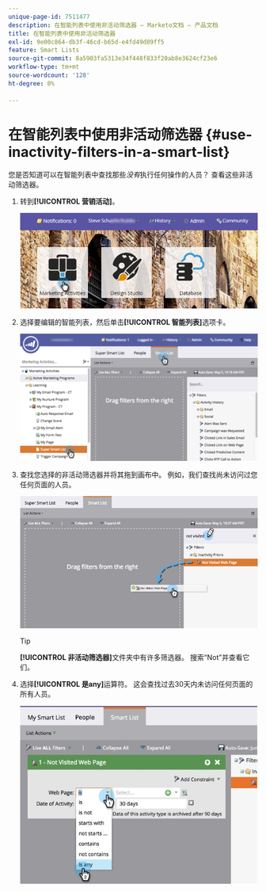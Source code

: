 ```yaml
---
unique-page-id: 7511477
description: 在智能列表中使用非活动筛选器 — Marketo文档 — 产品文档
title: 在智能列表中使用非活动筛选器
exl-id: 9e00c864-db3f-46cd-b65d-e4fd49d89ff5
feature: Smart Lists
source-git-commit: 8a5903fa5313e34f448f833f20ab8e3624cf23e6
workflow-type: tm+mt
source-wordcount: '128'
ht-degree: 0%

---
```


# 在智能列表中使用非活动筛选器 {#use-inactivity-filters-in-a-smart-list}

您是否知道可以在智能列表中查找那些&#x200B;_没有_&#x200B;执行任何操作的人员？ 查看这些非活动筛选器。

1. 转到&#x200B;**[!UICONTROL 营销活动]**。

   ![](assets/login-marketing-activities-3.png)

1. 选择要编辑的智能列表，然后单击&#x200B;**[!UICONTROL 智能列表]**&#x200B;选项卡。

   ![](assets/smartlist-choose.png)

1. 查找您选择的非活动筛选器并将其拖到画布中。 例如，我们查找尚未访问过您任何页面的人员。

   ![](assets/draginactivityfilter.png)

   >[!TIP]
   >
   >**[!UICONTROL 非活动筛选器]**&#x200B;文件夹中有许多筛选器。 搜索“Not”并查看它们。

1. 选择&#x200B;**[!UICONTROL 是any]**&#x200B;运算符。 这会查找过去30天内未访问任何页面的所有人员。

   ![](assets/mysmartlist-people.jpg)
